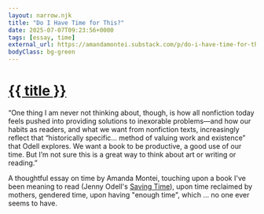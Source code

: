 ```yaml
---
layout: narrow.njk
title: "Do I Have Time for This?"
date: 2025-07-07T09:23:56+0000
tags: [essay, time]
external_url: https://amandamontei.substack.com/p/do-i-have-time-for-this?r=h567&ref=daniel.pizza
bodyClass: bg-green
---
```


<h1><a href="{{ external_url }}">{{ title }}</a></h1>

“One thing I am never not thinking about, though, is how all nonfiction today feels pushed into providing solutions to inexorable problems—and how our habits as readers, and what we want from nonfiction texts, increasingly reflect that “historically specific… method of valuing work and existence” that Odell explores. We want a book to be productive, a good use of our time. But I’m not sure this is a great way to think about art or writing or reading.”

A thoughtful essay on time by Amanda Montei, touching upon a book I've been meaning to read (Jenny Odell's [Saving Time](https://bookshop.org/p/books/saving-time-discovering-a-life-beyond-the-clock-jenny-odell/18556369?ref=daniel.pizza)), upon time reclaimed by mothers, gendered time, upon having "enough time", which … no one ever seems to have.
